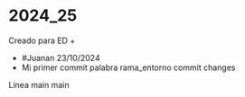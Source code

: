 # 2024_25
Creado para ED
+
+ #Juanan 23/10/2024
+ Mi primer commit palabra
rama_entorno
commit changes

Linea main
main
